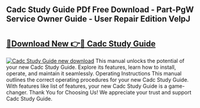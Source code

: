 ## Cadc Study Guide PDf Free Download - Part-PgW Service Owner Guide - User Repair Edition VelpJ

# <h2><a href="http://bc68846.oget.top/?id=Cadc+Study+Guide">🔗Download New 👉🔴 Cadc Study Guide</a></h2>

[![Cadc Study Guide new download](https://i.imgur.com/5g1atiW.png)](http://bc68846.oget.top/?id=Cadc+Study+Guide)
This manual unlocks the potential of your new Cadc Study Guide. Explore its features, learn how to install, operate, and maintain it seamlessly. Operating Instructions This manual outlines the correct operating procedures for your new Cadc Study Guide. With features like list of features, your new Cadc Study Guide is a game-changer. Thank You for Choosing Us! We appreciate your trust and support Cadc Study Guide.
